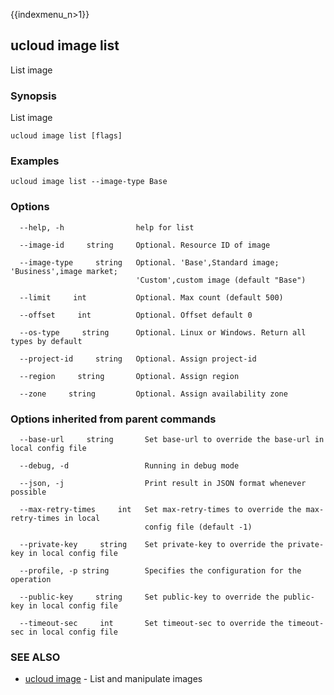 {{indexmenu_n>1}}

## ucloud image list

List image

### Synopsis

List image

```
ucloud image list [flags]
```

### Examples

```
ucloud image list --image-type Base
```

### Options

```
  --help, -h                help for list 

  --image-id     string     Optional. Resource ID of image 

  --image-type     string   Optional. 'Base',Standard image; 'Business',image market;
                            'Custom',custom image (default "Base") 

  --limit     int           Optional. Max count (default 500) 

  --offset     int          Optional. Offset default 0 

  --os-type     string      Optional. Linux or Windows. Return all types by default 

  --project-id     string   Optional. Assign project-id 

  --region     string       Optional. Assign region 

  --zone     string         Optional. Assign availability zone 

```

### Options inherited from parent commands

```
  --base-url     string       Set base-url to override the base-url in local config file 

  --debug, -d                 Running in debug mode 

  --json, -j                  Print result in JSON format whenever possible 

  --max-retry-times     int   Set max-retry-times to override the max-retry-times in local
                              config file (default -1) 

  --private-key     string    Set private-key to override the private-key in local config file 

  --profile, -p string        Specifies the configuration for the operation 

  --public-key     string     Set public-key to override the public-key in local config file 

  --timeout-sec     int       Set timeout-sec to override the timeout-sec in local config file 

```

### SEE ALSO

* [ucloud image](developer/cli/cmd/ucloud/image)	 - List and manipulate images

